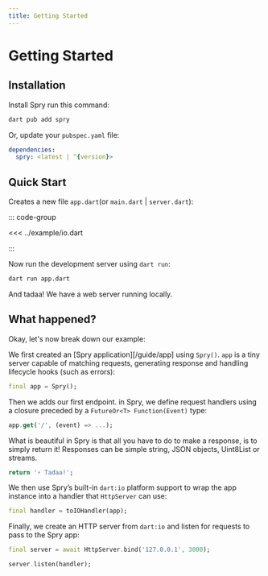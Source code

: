 ```yaml
---
title: Getting Started
---
```


# Getting Started

## Installation

Install Spry run this command:

```bash
dart pub add spry
```

Or, update your `pubspec.yaml` file:

```yaml
dependencies:
  spry: <latest | ^{version}>
```

## Quick Start

Creates a new file `app.dart`(or `main.dart` | `server.dart`):

::: code-group

<<< ../example/io.dart

:::

Now run the development server using `dart run`:

```bash
dart run app.dart
```

And tadaa! We have a web server running locally.

## What happened?

Okay, let's now break down our example:

We first created an [Spry application][/guide/app] using `Spry()`.
`app` is a tiny server capable of matching requests, generating response and handling lifecycle hooks (such as errors):

```dart
final app = Spry();
```

Then we adds our first endpoint. in Spry, we define request handlers using a closure preceded by a `FutureOr<T> Function(Event)` type:

```dart
app.get('/', (event) => ...);
```

What is beautiful in Spry is that all you have to do to make a response, is to simply return it! Responses can be simple string, JSON objects, Uint8List or streams.

```dart
return '⚡️ Tadaa!';
```

We then use Spry’s built-in `dart:io` platform support to wrap the app instance into a handler that `HttpServer` can use:

```dart
final handler = toIOHandler(app);
```

Finally, we create an HTTP server from `dart:io` and listen for requests to pass to the Spry app:

```dart
final server = await HttpServer.bind('127.0.0.1', 3000);

server.listen(handler);
```
